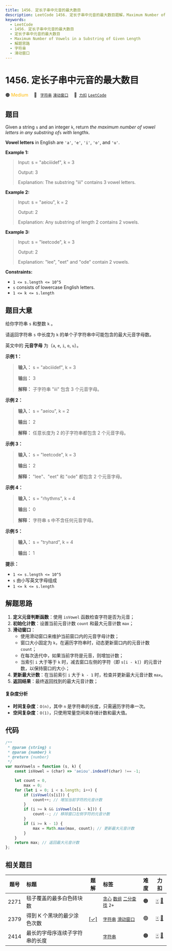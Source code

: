 ```yaml
---
title: 1456. 定长子串中元音的最大数目
description: LeetCode 1456. 定长子串中元音的最大数目题解，Maximum Number of Vowels in a Substring of Given Length，包含解题思路、复杂度分析以及完整的 JavaScript 代码实现。
keywords:
  - LeetCode
  - 1456. 定长子串中元音的最大数目
  - 定长子串中元音的最大数目
  - Maximum Number of Vowels in a Substring of Given Length
  - 解题思路
  - 字符串
  - 滑动窗口
---
```


# 1456. 定长子串中元音的最大数目

🟠 <font color=#ffb800>Medium</font>&emsp; 🔖&ensp; [`字符串`](/tag/string.md) [`滑动窗口`](/tag/sliding-window.md)&emsp; 🔗&ensp;[`力扣`](https://leetcode.cn/problems/maximum-number-of-vowels-in-a-substring-of-given-length) [`LeetCode`](https://leetcode.com/problems/maximum-number-of-vowels-in-a-substring-of-given-length)

## 题目

Given a string `s` and an integer `k`, return _the maximum number of vowel
letters in any substring of_`s` _with length_`k`.

**Vowel letters** in English are `'a'`, `'e'`, `'i'`, `'o'`, and `'u'`.

**Example 1:**

> Input: s = "abciiidef", k = 3
>
> Output: 3
>
> Explanation: The substring "iii" contains 3 vowel letters.

**Example 2:**

> Input: s = "aeiou", k = 2
>
> Output: 2
>
> Explanation: Any substring of length 2 contains 2 vowels.

**Example 3:**

> Input: s = "leetcode", k = 3
>
> Output: 2
>
> Explanation: "lee", "eet" and "ode" contain 2 vowels.

**Constraints:**

- `1 <= s.length <= 10^5`
- `s` consists of lowercase English letters.
- `1 <= k <= s.length`

## 题目大意

给你字符串 `s` 和整数 `k` 。

请返回字符串 `s` 中长度为 `k` 的单个子字符串中可能包含的最大元音字母数。

英文中的 **元音字母** 为（`a`, `e`, `i`, `o`, `u`）。

**示例 1：**

> **输入：** s = "abciiidef", k = 3
>
> **输出：** 3
>
> **解释：** 子字符串 "iii" 包含 3 个元音字母。

**示例 2：**

> **输入：** s = "aeiou", k = 2
>
> **输出：** 2
>
> **解释：** 任意长度为 2 的子字符串都包含 2 个元音字母。

**示例 3：**

> **输入：** s = "leetcode", k = 3
>
> **输出：** 2
>
> **解释：** "lee"、"eet" 和 "ode" 都包含 2 个元音字母。

**示例 4：**

> **输入：** s = "rhythms", k = 4
>
> **输出：** 0
>
> **解释：** 字符串 s 中不含任何元音字母。

**示例 5：**

> **输入：** s = "tryhard", k = 4
>
> **输出：** 1

**提示：**

- `1 <= s.length <= 10^5`
- `s` 由小写英文字母组成
- `1 <= k <= s.length`

## 解题思路

1. **定义元音判断函数**：使用 `isVowel` 函数检查字符是否为元音；
2. **初始化计数**：设置当前元音计数 `count` 和最大元音计数 `max`；
3. **滑动窗口**：
   - 使用滑动窗口来维护当前窗口内的元音字母计数；
   - 窗口大小固定为 `k`，在遍历字符串时，动态更新窗口内的元音计数 `count`；
   - 在每次迭代中，如果当前字符是元音，则增加计数；
   - 当索引 `i` 大于等于 `k` 时，减去窗口左侧的字符（即 `s[i - k]`）的元音计数，以保持窗口的大小；
4. **更新最大计数**：在当前索引 `i` 大于 `k - 1` 时，检查并更新最大元音计数 `max`。
5. **返回结果**：最终返回找到的最大元音计数；

#### 复杂度分析

- **时间复杂度**：`O(n)`，其中 `n` 是字符串的长度，只需遍历字符串一次。
- **空间复杂度**：`O(1)`，只使用常量空间来存储计数和最大值。

## 代码

```javascript
/**
 * @param {string} s
 * @param {number} k
 * @return {number}
 */
var maxVowels = function (s, k) {
	const isVowel = (char) => 'aeiou'.indexOf(char) !== -1;

	let count = 0,
		max = 0;
	for (let i = 0; i < s.length; i++) {
		if (isVowel(s[i])) {
			count++; // 增加当前字符的元音计数
		}
		if (i >= k && isVowel(s[i - k])) {
			count--; // 移除窗口左侧字符的元音计数
		}
		if (i >= k - 1) {
			max = Math.max(max, count); // 更新最大元音计数
		}
	}
	return max; // 返回最大元音计数
};
```

## 相关题目

<!-- prettier-ignore -->
| 题号 | 标题 | 题解 | 标签 | 难度 | 力扣 |
| :------: | :------ | :------: | :------ | :------: | :------: |
| 2271 | 毯子覆盖的最多白色砖块数 |  |  [`贪心`](/tag/greedy.md) [`数组`](/tag/array.md) [`二分查找`](/tag/binary-search.md) `2+` | 🟠 | [🀄️](https://leetcode.cn/problems/maximum-white-tiles-covered-by-a-carpet) [🔗](https://leetcode.com/problems/maximum-white-tiles-covered-by-a-carpet) |
| 2379 | 得到 K 个黑块的最少涂色次数 | [[✓]](/problem/2379.md) |  [`字符串`](/tag/string.md) [`滑动窗口`](/tag/sliding-window.md) | 🟢 | [🀄️](https://leetcode.cn/problems/minimum-recolors-to-get-k-consecutive-black-blocks) [🔗](https://leetcode.com/problems/minimum-recolors-to-get-k-consecutive-black-blocks) |
| 2414 | 最长的字母序连续子字符串的长度 |  |  [`字符串`](/tag/string.md) | 🟠 | [🀄️](https://leetcode.cn/problems/length-of-the-longest-alphabetical-continuous-substring) [🔗](https://leetcode.com/problems/length-of-the-longest-alphabetical-continuous-substring) |